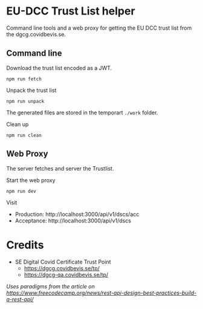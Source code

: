 # EU-DCC Trust List helper
Command line tools and a web proxy for getting the EU DCC trust list from the dgcg.covidbevis.se.

## Command line
Download the trust list encoded as a JWT.
```
npm run fetch
```

Unpack the trust list
```
npm run unpack
```

The generated files are stored in the temporart `./work` folder.

Clean up
```
npm run clean
```
## Web Proxy
The server fetches and server the Trustlist. 

Start the web proxy
```
npm run dev 
```
Visit
* Production: http://localhost:3000/api/v1/dscs/acc
* Acceptance: http://localhost:3000/api/v1/dscs


# Credits
* SE Digital Covid Certificate Trust Point
    * https://dgcg.covidbevis.se/tp/
    * https://dgcg-qa.covidbevis.se/tp/
    
_Uses paradigms from the article on https://www.freecodecamp.org/news/rest-api-design-best-practices-build-a-rest-api/_